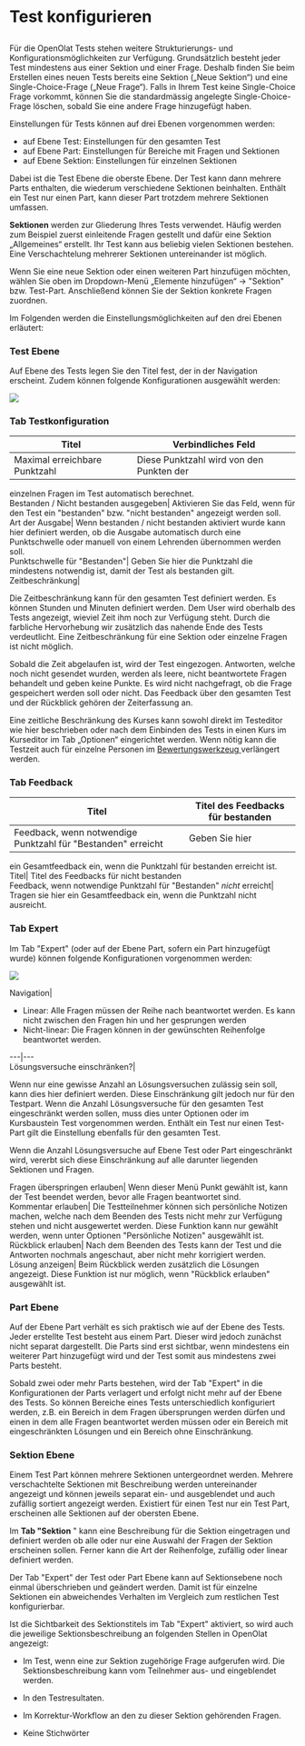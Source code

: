 # Test konfigurieren

##

Für die OpenOlat Tests stehen weitere Strukturierungs- und
Konfigurationsmöglichkeiten zur Verfügung. Grundsätzlich besteht jeder Test
mindestens aus einer Sektion und einer Frage. Deshalb finden Sie beim
Erstellen eines neuen Tests bereits eine Sektion („Neue Sektion“) und eine
Single-Choice-Frage („Neue Frage“). Falls in Ihrem Test keine Single-Choice
Frage vorkommt, können Sie die standardmässig angelegte Single-Choice-Frage
löschen, sobald Sie eine andere Frage hinzugefügt haben.

Einstellungen für Tests können auf drei Ebenen vorgenommen werden:

  * auf Ebene Test: Einstellungen für den gesamten Test
  * auf Ebene Part: Einstellungen für Bereiche mit Fragen und Sektionen
  * auf Ebene Sektion: Einstellungen für einzelnen Sektionen

Dabei ist die Test Ebene die oberste Ebene. Der Test kann dann mehrere Parts
enthalten, die wiederum verschiedene Sektionen beinhalten. Enthält ein Test
nur einen Part, kann dieser Part trotzdem mehrere Sektionen umfassen.

**Sektionen** werden zur Gliederung Ihres Tests verwendet. Häufig werden zum
Beispiel zuerst einleitende Fragen gestellt und dafür eine Sektion
„Allgemeines“ erstellt. Ihr Test kann aus beliebig vielen Sektionen bestehen.
Eine Verschachtelung mehrerer Sektionen untereinander ist möglich.

Wenn Sie eine neue Sektion oder einen weiteren Part hinzufügen möchten, wählen
Sie oben im Dropdown-Menü „Elemente hinzufügen“ → "Sektion" bzw. Test-Part.
Anschließend können Sie der Sektion konkrete Fragen zuordnen.

Im Folgenden werden die Einstellungsmöglichkeiten auf den drei Ebenen
erläutert:



###  Test Ebene

Auf Ebene des Tests legen Sie den Titel fest, der in der Navigation erscheint.
Zudem können folgende Konfigurationen ausgewählt werden:

  ![](assets/Test_Ebene_Konfig.png)

### Tab Testkonfiguration

  

Titel| Verbindliches Feld  
---|---  
Maximal erreichbare Punktzahl| Diese Punktzahl wird von den Punkten der
einzelnen Fragen im Test automatisch berechnet.  
Bestanden / Nicht bestanden ausgegeben| Aktivieren Sie das Feld, wenn für den
Test ein "bestanden" bzw. "nicht bestanden" angezeigt werden soll.  
Art der Ausgabe| Wenn bestanden / nicht bestanden aktiviert wurde kann hier
definiert werden, ob die Ausgabe automatisch durch eine Punktschwelle oder
manuell von einem Lehrenden übernommen werden soll.  
Punktschwelle für "Bestanden"| Geben Sie hier die Punktzahl die mindestens
notwendig ist, damit der Test als bestanden gilt.  
Zeitbeschränkung|

Die Zeitbeschränkung kann für den gesamten Test definiert werden. Es können
Stunden und Minuten definiert werden.  Dem User wird oberhalb des Tests
angezeigt, wieviel Zeit ihm noch zur Verfügung steht. Durch die farbliche
Hervorhebung wir zusätzlich das nahende Ende des Tests verdeutlicht. Eine
Zeitbeschränkung für eine Sektion oder einzelne Fragen ist nicht möglich.

Sobald die Zeit abgelaufen ist, wird der Test eingezogen. Antworten, welche
noch nicht gesendet wurden, werden als leere, nicht beantwortete Fragen
behandelt und geben keine Punkte. Es wird nicht nachgefragt, ob die Frage
gespeichert werden soll oder nicht. Das Feedback über den gesamten Test und
der Rückblick gehören der Zeiterfassung an.

Eine zeitliche Beschränkung des Kurses kann sowohl direkt im Testeditor wie
hier beschrieben oder nach dem Einbinden des Tests in einen Kurs im Kurseditor
im Tab „Optionen“ eingerichtet werden.  Wenn nötig kann die Testzeit auch für
einzelne Personen im [Bewertungswerkzeug
](../../pages/viewpage.action%EF%B9%96pageId=108593653.html)verlängert werden.  
  
### Tab Feedback

Titel| Titel des Feedbacks für bestanden  
---|---  
Feedback, wenn notwendige Punktzahl für "Bestanden" erreicht| Geben Sie hier
ein Gesamtfeedback ein, wenn die Punktzahl für bestanden erreicht ist.  
Titel| Titel des Feedbacks für nicht bestanden  
Feedback, wenn notwendige Punktzahl für "Bestanden" _nicht_ erreicht| Tragen
sie hier ein Gesamtfeedback ein, wenn die Punktzahl nicht ausreicht.  
  
###  Tab Expert

Im Tab "Expert" (oder auf der Ebene Part, sofern ein Part hinzugefügt wurde)
können folgende Konfigurationen vorgenommen werden:

![](assets/test_expert.jpg)

Navigation|

  * Linear: Alle Fragen müssen der Reihe nach beantwortet werden. Es kann nicht zwischen den Fragen hin und her gesprungen werden
  * Nicht-linear: Die Fragen können in der gewünschten Reihenfolge beantwortet werden.

  
---|---  
Lösungsversuche einschränken?|

Wenn nur eine gewisse Anzahl an Lösungsversuchen zulässig sein soll, kann dies
hier definiert werden. Diese Einschränkung gilt jedoch nur für den Testpart.
Wenn die Anzahl Lösungsversuche für den gesamten Test eingeschränkt werden
sollen, muss dies unter Optionen oder im Kursbaustein Test vorgenommen werden.
Enthält ein Test nur einen Test-Part gilt die Einstellung ebenfalls für den
gesamten Test.

Wenn die Anzahl Lösungsversuche auf Ebene Test oder Part eingeschränkt wird,
vererbt sich diese Einschränkung auf alle darunter liegenden Sektionen und
Fragen.  
  
Fragen überspringen erlauben| Wenn dieser Menü Punkt gewählt ist, kann der
Test beendet werden, bevor alle Fragen beantwortet sind.  
Kommentar erlauben| Die Testteilnehmer können sich persönliche Notizen machen,
welche nach dem Beenden des Tests nicht mehr zur Verfügung stehen und nicht
ausgewertet werden. Diese Funktion kann nur gewählt werden, wenn unter
Optionen "Persönliche Notizen" ausgewählt ist.  
Rückblick erlauben| Nach dem Beenden des Tests kann der Test und die Antworten
nochmals angeschaut, aber nicht mehr korrigiert werden.  
Lösung anzeigen| Beim Rückblick werden zusätzlich die Lösungen angezeigt.
Diese Funktion ist nur möglich, wenn "Rückblick erlauben" ausgewählt ist.  
  
###  Part Ebene  

Auf der Ebene Part verhält es sich praktisch wie auf der Ebene des Tests.
Jeder erstellte Test besteht aus einem Part. Dieser wird jedoch zunächst nicht
separat dargestellt. Die Parts sind erst sichtbar, wenn mindestens ein
weiterer Part hinzugefügt wird und der Test somit aus mindestens zwei Parts
besteht.

Sobald zwei oder mehr Parts bestehen, wird der Tab "Expert" in die
Konfigurationen der Parts verlagert und erfolgt nicht mehr auf der Ebene des
Tests. So können Bereiche eines Tests unterschiedlich konfiguriert werden,
z.B. ein Bereich in dem Fragen übersprungen werden dürfen und einen in dem
alle Fragen beantwortet werden müssen oder ein Bereich mit eingeschränkten
Lösungen und ein Bereich ohne Einschränkung.  

###  Sektion Ebene

Einem Test Part können mehrere Sektionen untergeordnet werden. Mehrere
verschachtelte Sektionen mit Beschreibung werden untereinander angezeigt und
können jeweils separat ein- und ausgeblendet und auch zufällig sortiert
angezeigt werden. Existiert für einen Test nur ein Test Part, erscheinen alle
Sektionen auf der obersten Ebene.

Im **Tab "Sektion** " kann eine Beschreibung für die Sektion eingetragen und
definiert werden ob alle oder nur eine Auswahl der Fragen der Sektion
erscheinen sollen. Ferner kann die Art der Reihenfolge, zufällig oder linear
definiert werden.

Der Tab "Expert" der Test oder Part Ebene kann auf Sektionsebene noch einmal
überschrieben und geändert werden. Damit ist für einzelne Sektionen ein
abweichendes Verhalten im Vergleich zum restlichen Test konfigurierbar.

Ist die Sichtbarkeit des Sektionstitels im Tab "Expert" aktiviert, so wird
auch die jeweilige Sektionsbeschreibung an folgenden Stellen in OpenOlat
angezeigt:

  * Im Test, wenn eine zur Sektion zugehörige Frage aufgerufen wird. Die Sektionsbeschreibung kann vom Teilnehmer aus- und eingeblendet werden.
  * In den Testresultaten.
  * Im Korrektur-Workflow an den zu dieser Sektion gehörenden Fragen.

  * Keine Stichwörter 

